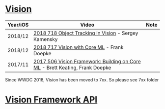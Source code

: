 # [Vision](https://developer.apple.com/documentation/vision)


Year/iOS|Video|Note
---|---|---
2018/12|[2018 718 Object Tracking in Vision](https://developer.apple.com/videos/play/wwdc2018/716) - Sergey Kamensky
2018/12|[2018 717 Vision with Core ML](https://developer.apple.com/videos/play/wwdc2018/717) - Frank Doepke
2017/11|[2017 506 Vision Framework: Building on Core ML](https://developer.apple.com/videos/play/wwdc2017/506/) - Brett Keating, Frank Doepke


Since WWDC 2018, Vision has been moved to 7xx. So please see 7xx folder


 # [Vision Framework API](https://developer.apple.com/documentation/vision)